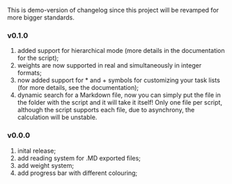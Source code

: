 This is demo-version of changelog since this project will be revamped for more bigger standards.

### v0.1.0

1. added support for hierarchical mode (more details in the documentation for the script);
2. weights are now supported in real and simultaneously in integer formats;
3. now added support for * and + symbols for customizing your task lists (for more details, see the documentation);
4. dynamic search for a Markdown file, now you can simply put the file in the folder with the script and it will take it itself! Only one file per script, although the script supports each file, due to asynchrony, the calculation will be unstable.

### v0.0.0

1. inital release;
2. add reading system for .MD exported files;
3. add weight system;
4. add progress bar with different colouring;